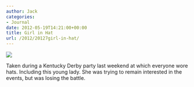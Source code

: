 ```yaml
---
author: Jack
categories:
- Journal
date: 2012-05-19T14:21:00+00:00
title: Girl in Hat
url: /2012/20127girl-in-hat/
---
```


![][1] 

Taken during a Kentucky Derby party last weekend at which everyone wore hats. Including this young lady. She was trying to remain interested in the events, but was losing the battle.

 [1]: /wp-content/uploads/2012/07/girl-in-hat.jpeg